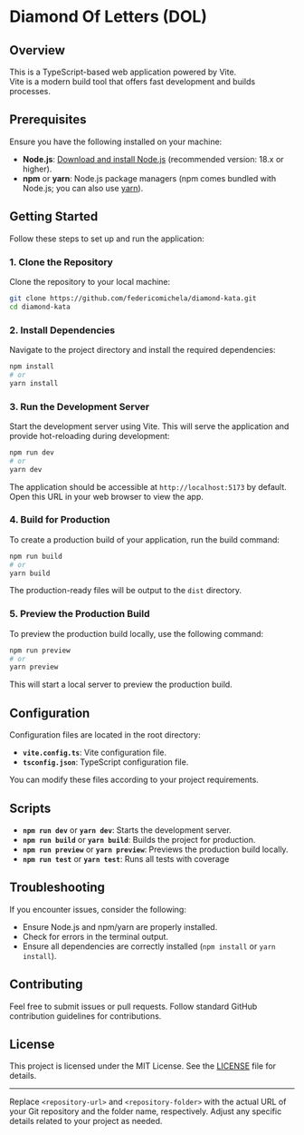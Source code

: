 # Diamond Of Letters (DOL)

## Overview

This is a TypeScript-based web application powered by Vite. \
Vite is a modern build tool that offers fast development and builds processes.

## Prerequisites

Ensure you have the following installed on your machine:

- **Node.js**: [Download and install Node.js](https://nodejs.org/) (recommended version: 18.x or higher).
- **npm** or **yarn**: Node.js package managers (npm comes bundled with Node.js; you can also use [yarn](https://yarnpkg.com/)).

## Getting Started

Follow these steps to set up and run the application:

### 1. Clone the Repository

Clone the repository to your local machine:

```bash
git clone https://github.com/federicomichela/diamond-kata.git
cd diamond-kata
```

### 2. Install Dependencies

Navigate to the project directory and install the required dependencies:

```bash
npm install
# or
yarn install
```

### 3. Run the Development Server

Start the development server using Vite. This will serve the application and provide hot-reloading during development:

```bash
npm run dev
# or
yarn dev
```

The application should be accessible at `http://localhost:5173` by default. Open this URL in your web browser to view the app.

### 4. Build for Production

To create a production build of your application, run the build command:

```bash
npm run build
# or
yarn build
```

The production-ready files will be output to the `dist` directory.

### 5. Preview the Production Build

To preview the production build locally, use the following command:

```bash
npm run preview
# or
yarn preview
```

This will start a local server to preview the production build.

## Configuration

Configuration files are located in the root directory:

- **`vite.config.ts`**: Vite configuration file.
- **`tsconfig.json`**: TypeScript configuration file.

You can modify these files according to your project requirements.

## Scripts

- **`npm run dev`** or **`yarn dev`**: Starts the development server.
- **`npm run build`** or **`yarn build`**: Builds the project for production.
- **`npm run preview`** or **`yarn preview`**: Previews the production build locally.
- **`npm run test`** or **`yarn test`**: Runs all tests with coverage

## Troubleshooting

If you encounter issues, consider the following:

- Ensure Node.js and npm/yarn are properly installed.
- Check for errors in the terminal output.
- Ensure all dependencies are correctly installed (`npm install` or `yarn install`).

## Contributing

Feel free to submit issues or pull requests. Follow standard GitHub contribution guidelines for contributions.

## License

This project is licensed under the MIT License. See the [LICENSE](LICENSE) file for details.

---

Replace `<repository-url>` and `<repository-folder>` with the actual URL of your Git repository and the folder name, respectively. Adjust any specific details related to your project as needed.